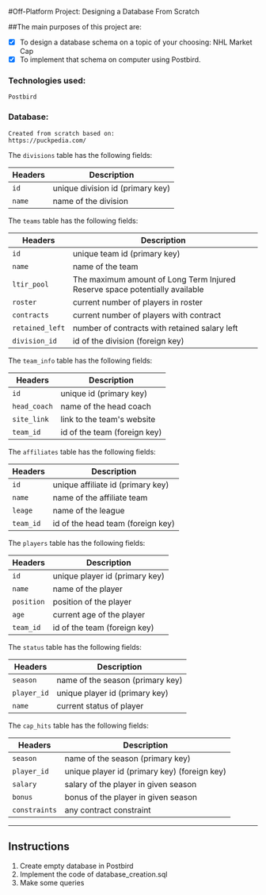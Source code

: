 #Off-Platform Project: Designing a Database From Scratch

##The main purposes of this project are:

- [x] To design a database schema on a topic of your choosing: NHL Market Cap
- [x] To implement that schema on computer using Postbird.

### Technologies used:
```
Postbird
```

### Database:
```
Created from scratch based on:
https://puckpedia.com/
```

The `divisions` table has the following fields:

Headers | Description |
--- | --- |
`id` | unique division id (primary key)
`name` | name of the division

The `teams` table has the following fields:

Headers | Description |
--- | --- |
`id` | unique team id (primary key)
`name` | name of the team
`ltir_pool` | The maximum amount of Long Term Injured Reserve space potentially available
`roster` | current number of players in roster
`contracts` | current number of players with contract
`retained_left` | number of contracts with retained salary left
`division_id` | id of the division (foreign key)

The `team_info` table has the following fields:

Headers | Description |
--- | --- |
`id` | unique id (primary key)
`head_coach` | name of the head coach
`site_link` | link to the team's website
`team_id` | id of the team (foreign key)

The `affiliates` table has the following fields:

Headers | Description |
--- | --- |
`id` | unique affiliate id (primary key)
`name` | name of the affiliate team
`leage` | name of the league
`team_id` | id of the head team (foreign key)

The `players` table has the following fields:

Headers | Description |
--- | --- |
`id` | unique player id (primary key)
`name` | name of the player
`position` | position of the player
`age` | current age of the player
`team_id` | id of the team (foreign key)

The `status` table has the following fields:

Headers | Description |
--- | --- |
`season` | name of the season (primary key)
`player_id` | unique player id (primary key)
`name` | current status of player

The `cap_hits` table has the following fields:

Headers | Description |
--- | --- |
`season` | name of the season (primary key)
`player_id` | unique player id (primary key) (foreign key)
`salary` | salary of the player in given season
`bonus` | bonus of the player in given season
`constraints` | any contract constraint

---

## Instructions ##
1. Create empty database in Postbird
2. Implement the code of database_creation.sql
3. Make some queries
